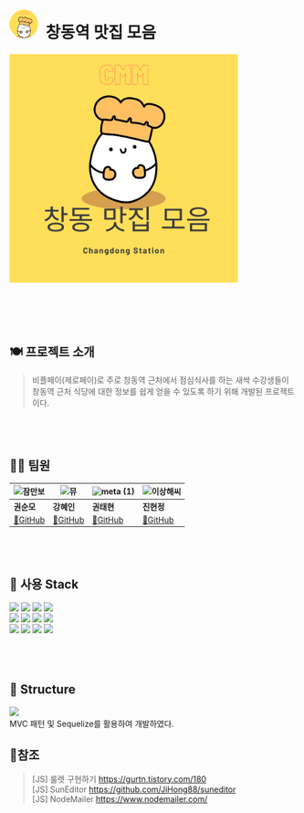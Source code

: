 # <img src="https://github.com/Soonmo97/CMM/blob/develop/static/images/CMM-circle.png?raw=true" width="50" height="50" /> &nbsp;창동역 맛집 모음
#### <img src="https://github.com/Soonmo97/CMM/blob/develop/static/images/CMM.png?raw=true" width="400" height="400" />
# <br />

## 🍽️ 프로젝트 소개
> 비플페이(제로페이)로 주로 창동역 근처에서 점심식사를 하는 새싹 수강생들이 창동역 근처 식당에 대한 정보를 쉽게 얻을 수 있도록 하기 위해 개발된 프로젝트이다.
## <br />

## 🏃‍♀️ 팀원
|![잠만보](https://github.com/Soonmo97/CMM/assets/133750746/e7610166-dfe9-442f-8a0f-9fd052ccd389)|![뮤](https://github.com/Soonmo97/CMM/assets/133750746/5f7c20f1-77ae-41b4-9837-a198d4fc527e)|![meta (1)](https://github.com/Soonmo97/CMM/assets/133750746/339acfa4-0760-48a9-96f2-7e2b8d1a1c45)|![이상해씨](https://github.com/Soonmo97/CMM/assets/133750746/7aa30615-e9ac-4acf-8be5-875b4d812765)|
|---|---|---|---|
|<b>권순모</b>|<b>강혜인</b>|<b>권태현</b>|<b>진현정</b>|
|<a href="https://github.com/Soonmo97">🔗GitHub</a>|<a href="https://github.com/hyein310">🔗GitHub</a>|<a href="https://github.com/Matryoshkaaaa">🔗GitHub</a>|<a href="https://github.com/HJ17J">🔗GitHub</a>|
## <br />

## 🔧 사용 Stack
<img src="https://img.shields.io/badge/html5-E34F26?style=for-the-badge&logo=html5&logoColor=white"> <img src="https://img.shields.io/badge/css-1572B6?style=for-the-badge&logo=css3&logoColor=white">
<img src="https://img.shields.io/badge/javascript-F7DF1E?style=for-the-badge&logo=javascript&logoColor=black"> <img src="https://img.shields.io/badge/jquery-0769AD?style=for-the-badge&logo=jquery&logoColor=white">
<br />
<img src="https://img.shields.io/badge/mysql-4479A1?style=for-the-badge&logo=mysql&logoColor=white"> <img src="https://img.shields.io/badge/node.js-339933?style=for-the-badge&logo=Node.js&logoColor=white"> <img src="https://img.shields.io/badge/express-000000?style=for-the-badge&logo=express&logoColor=white"> <img src="https://img.shields.io/badge/bootstrap-7952B3?style=for-the-badge&logo=bootstrap&logoColor=white">
<br />
<img src="https://img.shields.io/badge/linux-FCC624?style=for-the-badge&logo=linux&logoColor=black"> <img src="https://img.shields.io/badge/github-181717?style=for-the-badge&logo=github&logoColor=white"> <img src="https://img.shields.io/badge/git-F05032?style=for-the-badge&logo=git&logoColor=white"> <img src="https://img.shields.io/badge/fontawesome-339AF0?style=for-the-badge&logo=fontawesome&logoColor=white">
## <br />

## 📁 Structure
<img src="https://github.com/Soonmo97/CMM/assets/133750746/e9df834f-da34-4648-9981-b788d9110dce" width="300"><br />
MVC 패턴 및 Sequelize를 활용하여 개발하였다.
<br />

## 📑참조
> [JS] 룰렛 구현하기 https://gurtn.tistory.com/180 <br />
> [JS] SunEditor https://github.com/JiHong88/suneditor <br />
> [JS] NodeMailer https://www.nodemailer.com/

